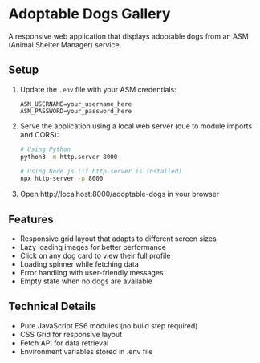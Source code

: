 # Adoptable Dogs Gallery

A responsive web application that displays adoptable dogs from an ASM (Animal Shelter Manager) service.

## Setup

1. Update the `.env` file with your ASM credentials:
   ```
   ASM_USERNAME=your_username_here
   ASM_PASSWORD=your_password_here
   ```

2. Serve the application using a local web server (due to module imports and CORS):
   ```bash
   # Using Python
   python3 -m http.server 8000
   
   # Using Node.js (if http-server is installed)
   npx http-server -p 8000
   ```

3. Open http://localhost:8000/adoptable-dogs in your browser

## Features

- Responsive grid layout that adapts to different screen sizes
- Lazy loading images for better performance
- Click on any dog card to view their full profile
- Loading spinner while fetching data
- Error handling with user-friendly messages
- Empty state when no dogs are available

## Technical Details

- Pure JavaScript ES6 modules (no build step required)
- CSS Grid for responsive layout
- Fetch API for data retrieval
- Environment variables stored in .env file